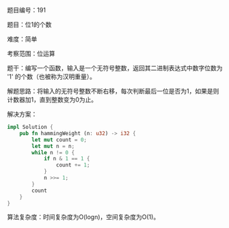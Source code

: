 题目编号：191

题目：位1的个数

难度：简单

考察范围：位运算

题干：编写一个函数，输入是一个无符号整数，返回其二进制表达式中数字位数为 '1' 的个数（也被称为汉明重量）。

解题思路：将输入的无符号整数不断右移，每次判断最后一位是否为1，如果是则计数器加1，直到整数变为0为止。

解决方案：

```rust
impl Solution {
    pub fn hammingWeight (n: u32) -> i32 {
        let mut count = 0;
        let mut n = n;
        while n != 0 {
            if n & 1 == 1 {
                count += 1;
            }
            n >>= 1;
        }
        count
    }
}
```

算法复杂度：时间复杂度为O(logn)，空间复杂度为O(1)。